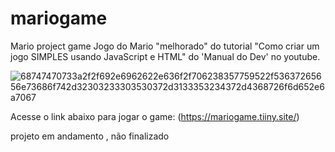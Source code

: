 # mariogame
Mario project game
Jogo do Mario "melhorado" do tutorial "Como criar um jogo SIMPLES usando JavaScript e HTML" do 'Manual do Dev' no youtube.

![68747470733a2f2f692e6962622e636f2f706238357759522f53637265656e73686f742d32303233303530372d3133353234372d4368726f6d652e6a7067](https://github.com/FolhaDev/mariogame/assets/134727175/23320514-3524-4104-b14d-6157a49277da)

Acesse o link abaixo para jogar o game:
(https://mariogame.tiiny.site/)

projeto em andamento , não finalizado

